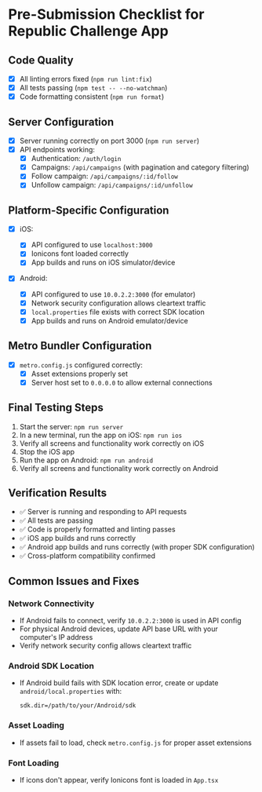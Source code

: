 # Pre-Submission Checklist for Republic Challenge App

## Code Quality

- [x] All linting errors fixed (`npm run lint:fix`)
- [x] All tests passing (`npm test -- --no-watchman`)
- [x] Code formatting consistent (`npm run format`)

## Server Configuration

- [x] Server running correctly on port 3000 (`npm run server`)
- [x] API endpoints working:
  - [x] Authentication: `/auth/login`
  - [x] Campaigns: `/api/campaigns` (with pagination and category filtering)
  - [x] Follow campaign: `/api/campaigns/:id/follow`
  - [x] Unfollow campaign: `/api/campaigns/:id/unfollow`

## Platform-Specific Configuration

- [x] iOS:

  - [x] API configured to use `localhost:3000`
  - [x] Ionicons font loaded correctly
  - [x] App builds and runs on iOS simulator/device

- [x] Android:
  - [x] API configured to use `10.0.2.2:3000` (for emulator)
  - [x] Network security configuration allows cleartext traffic
  - [x] `local.properties` file exists with correct SDK location
  - [x] App builds and runs on Android emulator/device

## Metro Bundler Configuration

- [x] `metro.config.js` configured correctly:
  - [x] Asset extensions properly set
  - [x] Server host set to `0.0.0.0` to allow external connections

## Final Testing Steps

1. Start the server: `npm run server`
2. In a new terminal, run the app on iOS: `npm run ios`
3. Verify all screens and functionality work correctly on iOS
4. Stop the iOS app
5. Run the app on Android: `npm run android`
6. Verify all screens and functionality work correctly on Android

## Verification Results

- ✅ Server is running and responding to API requests
- ✅ All tests are passing
- ✅ Code is properly formatted and linting passes
- ✅ iOS app builds and runs correctly
- ✅ Android app builds and runs correctly (with proper SDK configuration)
- ✅ Cross-platform compatibility confirmed

## Common Issues and Fixes

### Network Connectivity

- If Android fails to connect, verify `10.0.2.2:3000` is used in API config
- For physical Android devices, update API base URL with your computer's IP address
- Verify network security config allows cleartext traffic

### Android SDK Location

- If Android build fails with SDK location error, create or update `android/local.properties` with:
  ```
  sdk.dir=/path/to/your/Android/sdk
  ```

### Asset Loading

- If assets fail to load, check `metro.config.js` for proper asset extensions

### Font Loading

- If icons don't appear, verify Ionicons font is loaded in `App.tsx`
